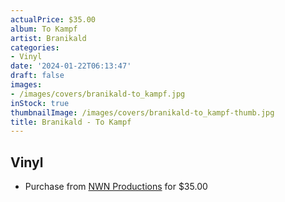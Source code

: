 ```yaml
---
actualPrice: $35.00
album: To Kampf
artist: Branikald
categories:
- Vinyl
date: '2024-01-22T06:13:47'
draft: false
images:
- /images/covers/branikald-to_kampf.jpg
inStock: true
thumbnailImage: /images/covers/branikald-to_kampf-thumb.jpg
title: Branikald - To Kampf
---
```


## Vinyl
* Purchase from [NWN Productions](http://shop.nwnprod.com/index.php?route=product/product&path=75&product_id=45868&sort=pd.name&order=ASC) for $35.00
